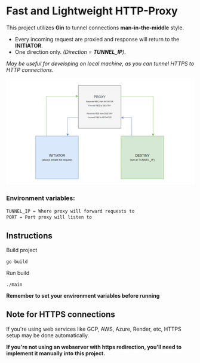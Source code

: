# Fast and Lightweight HTTP-Proxy
This project utilizes **Gin** to tunnel connections **man-in-the-middle** style.

- Every incoming request are proxied and response will return to the **INITIATOR**.
- One direction only. *(Direction = **TUNNEL_IP**)*.

*May be useful for developing on local machine, as you can tunnel HTTPS to HTTP connections.*

<img src="https://github.com/pedrobartolini/golang_tunnel/blob/main/readme/diagram.png">

### Environment variables:
```env
TUNNEL_IP = Where proxy will forward requests to
PORT = Port proxy will listen to
```

## Instructions
Build project
```batch
go build
```
Run build
```batch
./main
```
**Remember to set your environment variables before running**

## Note for HTTPS connections
If you're using web services like GCP, AWS, Azure, Render, etc, HTTPS setup may be done automatically.

**If you're not using an webserver with https redirection, you'll need to implement it manually into this project.**
